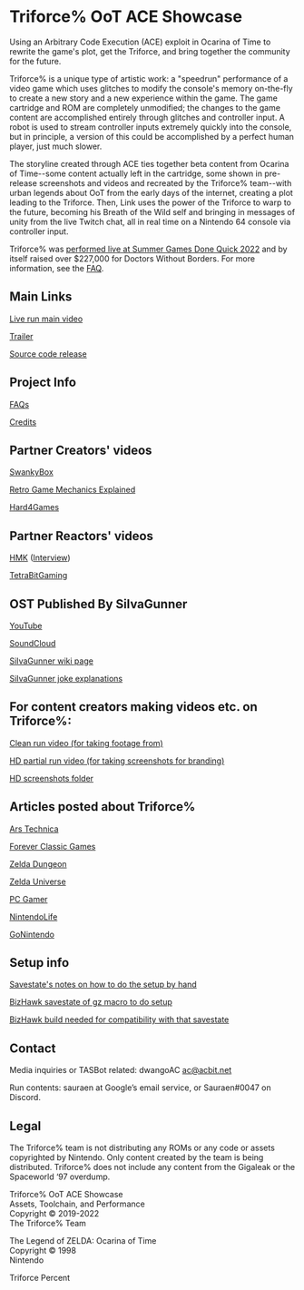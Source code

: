 # Triforce% OoT ACE Showcase

Using an Arbitrary Code Execution (ACE) exploit in Ocarina of Time to rewrite the game's plot, get the Triforce, and bring together the community for the future.

Triforce% is a unique type of artistic work: a "speedrun" performance of a video game which uses glitches to modify the console's memory on-the-fly to create a new story and a new experience within the game. The game cartridge and ROM are completely unmodified; the changes to the game content are accomplished entirely through glitches and controller input. A robot is used to stream controller inputs extremely quickly into the console, but in principle, a version of this could be accomplished by a perfect human player, just much slower.

The storyline created through ACE ties together beta content from Ocarina of Time--some content actually left in the cartridge, some shown in pre-release screenshots and videos and recreated by the Triforce% team--with urban legends about OoT from the early days of the internet, creating a plot leading to the Triforce. Then, Link uses the power of the Triforce to warp to the future, becoming his Breath of the Wild self and bringing in messages of unity from the live Twitch chat, all in real time on a Nintendo 64 console via controller input.

Triforce% was [performed live at Summer Games Done Quick 2022](https://www.youtube.com/watch?v=2x_pqyrf9lA) and by itself raised over $227,000 for Doctors Without Borders. For more information, see the [FAQ](https://gettriforce.link/faq).

## Main Links

[Live run main video](https://www.youtube.com/watch?v=2x_pqyrf9lA)

[Trailer](https://www.youtube.com/watch?v=LL_jOQQTNO8)

[Source code release](https://github.com/triforce-percent/triforce-percent)

## Project Info

[FAQs](https://gettriforce.link/faq)

[Credits](https://gettriforce.link/credits)

## Partner Creators' videos

[SwankyBox](https://www.youtube.com/watch?v=1_RighmL04g)

[Retro Game Mechanics Explained](https://www.youtube.com/watch?v=qBK1sq1BQ2Q)

[Hard4Games](https://www.youtube.com/watch?v=f9cCtRYMKm4)

## Partner Reactors' videos

[HMK](https://www.youtube.com/watch?v=mk1WwOu_AQQ) ([Interview](https://www.youtube.com/watch?v=buy6EcI2NKc))

[TetraBitGaming](https://www.youtube.com/watch?v=gJ1hSMClhMI)

## OST Published By SiIvaGunner

[YouTube](https://www.youtube.com/watch?v=E1OYYi2Vzro&list=PLL0CQjrcN8D3qRiR5WUL5l_bPo2sIzdfr&index=155)

[SoundCloud](https://soundcloud.com/sauraen/sets/triforce-percent)

[SiIvaGunner wiki page](https://siivagunner.fandom.com/wiki/Triforce%25_SGDQ_Run)

[SiIvaGunner joke explanations](https://gettriforce.link/siiva_jokes)

## For content creators making videos etc. on Triforce%:

[Clean run video (for taking footage from)](https://www.youtube.com/watch?v=PZNywtNOe9U)

[HD partial run video (for taking screenshots for branding)](https://www.youtube.com/watch?v=NNRqK1AQ_VY)

[HD screenshots folder](https://drive.google.com/drive/folders/1uA5L-3pM1gBm_FDIDFX9zB5qrqo1Q1Cv?usp=sharing)

## Articles posted about Triforce%

[Ars Technica](https://arstechnica.com/gaming/2022/07/how-zelda-fans-changed-the-ending-to-ocarina-of-time-on-a-vanilla-n64/)

[Forever Classic Games](https://foreverclassicgames.com/news/2022/7/tasbot-summer-games-done-quick-sgdq2022-zelda-link-triforce)

[Zelda Dungeon](https://www.zeldadungeon.net/ocarina-of-time-speedrunners-obtain-the-triforce-in-wild-beta-showcase/)

[Zelda Universe](https://zeldauniverse.net/2022/07/05/games-done-quick-features-astonishing-ocarina-of-time-beta-demonstration/)

[PC Gamer](https://www.pcgamer.com/this-zelda-speedrun-built-on-urban-legends-is-an-all-time-gaming-moment/)

[NintendoLife](https://www.nintendolife.com/news/2022/07/watch-this-insane-triforcepercent-speedrun-turns-zelda-ocarina-of-time-into-breath-of-the-wild)

[GoNintendo](https://gonintendo.com/contents/5979-speedrunning-trick-turns-zelda-ocarina-of-time-into-breath-of-the-wild)

## Setup info

[Savestate's notes on how to do the setup by hand](https://docs.google.com/document/d/1fglILK3PdZoT1uISGMJKzsm-wZ2tP5652ayjR86QNDU)

[BizHawk savestate of gz macro to do setup](https://drive.google.com/file/d/1tbG5TcfgXAnaxGnA_DubNcAtJR--wCeb/view?usp=sharing)

[BizHawk build needed for compatibility with that savestate](https://drive.google.com/file/d/1K_LOyQX2MRTDOEASBbHPHltTcMB1ZDdm/view?usp=sharing)

## Contact

Media inquiries or TASBot related: dwangoAC ac@acbit.net

Run contents: sauraen at Google’s email service, or Sauraen#0047 on Discord.

## Legal

The Triforce% team is not distributing any ROMs or any code or assets copyrighted by Nintendo. Only content created by the team is being distributed. Triforce% does not include any content from the Gigaleak or the Spaceworld ‘97 overdump.

Triforce% OoT ACE Showcase \
Assets, Toolchain, and Performance \
Copyright © 2019-2022 \
The Triforce% Team

The Legend of ZELDA: Ocarina of Time \
Copyright © 1998 \
Nintendo

Triforce Percent

